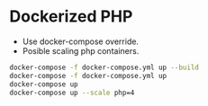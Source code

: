 # Dockerized PHP

- Use docker-compose override.
- Posible scaling php containers.

```bash
docker-compose -f docker-compose.yml up --build
docker-compose -f docker-compose.yml up
docker-compose up
docker-compose up --scale php=4
```